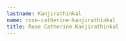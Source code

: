 ```yaml
---
lastname: Kanjirathinkal
name: rose-catherine-kanjirathinkal
title: Rose Catherine Kanjirathinkal
---
```

